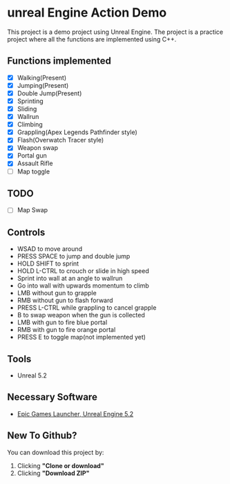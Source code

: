 # unreal Engine Action Demo

This project is a demo project using Unreal Engine. The project is a practice project where all the functions are implemented using C++.

## Functions implemented
- [x] Walking(Present)
- [x] Jumping(Present)
- [x] Double Jump(Present)
- [x] Sprinting
- [x] Sliding
- [x] Wallrun
- [x] Climbing
- [x] Grappling(Apex Legends Pathfinder style)
- [x] Flash(Overwatch Tracer style)
- [x] Weapon swap
- [X] Portal gun
- [X] Assault Rifle
- [ ] Map toggle

## TODO
- [ ] Map Swap

## Controls
- WSAD to move around
- PRESS SPACE to jump and double jump
- HOLD SHIFT to sprint
- HOLD L-CTRL to crouch or slide in high speed
- Sprint into wall at an angle to wallrun
- Go into wall with upwards momentum to climb
- LMB without gun to grapple
- RMB without gun to flash forward
- PRESS L-CTRL while grappling to cancel grapple
- B to swap weapon when the gun is collected
- LMB with gun to fire blue portal
- RMB with gun to fire orange portal
- PRESS E to toggle map(not implemented yet)

## Tools
- Unreal 5.2

## Necessary Software
- [Epic Games Launcher, Unreal Engine 5.2](https://www.unrealengine.com/en-US/blog)

## New To Github?

You can download this project by:
1. Clicking **"Clone or download"**
2. Clicking **"Download ZIP"**
